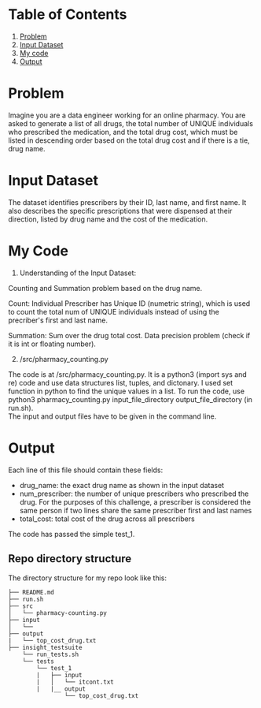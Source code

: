 # Table of Contents
1. [Problem](README.md#problem)
2. [Input Dataset](README.md#input-dataset)
3. [My code](README.md#My-code)
4. [Output](README.md#output)



# Problem

Imagine you are a data engineer working for an online pharmacy. You are asked to generate a list of all drugs, the total number of UNIQUE individuals who prescribed the medication, and the total drug cost, which must be listed in descending order based on the total drug cost and if there is a tie, drug name. 

# Input Dataset
The dataset identifies prescribers by their ID, last name, and first name.  It also describes the specific prescriptions that were dispensed at their direction, listed by drug name and the cost of the medication. 

# My Code
1) Understanding of the Input Dataset:

Counting and Summation problem based on the drug name. 

Count: Individual Prescriber has Unique ID (numetric string), which is used to count the total num of UNIQUE individuals instead of using the precriber's first and last name. 

Summation: Sum over the drug total cost. Data precision problem (check if it is int or floating number). 

2) /src/pharmacy_counting.py

The code is at /src/pharmacy_counting.py. It is a python3 (import sys and re) code and use data structures list, tuples, and dictonary. I used set function in python to find the unique values in a list. 
To run the code, use python3 pharmacy_counting.py input_file_directory output_file_directory (in run.sh).  
The input and output files have to be given in the command line. 


# Output 


Each line of this file should contain these fields:
* drug_name: the exact drug name as shown in the input dataset
* num_prescriber: the number of unique prescribers who prescribed the drug. For the purposes of this challenge, a prescriber is considered the same person if two lines share the same prescriber first and last names
* total_cost: total cost of the drug across all prescribers

The code has passed the simple test_1. 


## Repo directory structure

The directory structure for my repo look like this:

    ├── README.md 
    ├── run.sh
    ├── src
    │   └── pharmacy-counting.py
    ├── input
    │   └── 
    ├── output
    |   └── top_cost_drug.txt
    ├── insight_testsuite
        └── run_tests.sh
        └── tests
            └── test_1
            |   ├── input
            |   │   └── itcont.txt
            |   |__ output
                    └── top_cost_drug.txt
          
